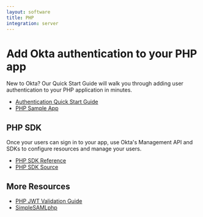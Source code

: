 ```yaml
---
layout: software
title: PHP
integration: server
---
```


# Add Okta authentication to your PHP app

New to Okta? Our Quick Start Guide will walk you through adding user authentication to your PHP application in minutes.

<ul class='code-list'>
  <li>
    <a href='quickstart-signin-widget.html' class='code-button inverse'>
      <span class='code-icon launch-16'></span><span>Authentication Quick Start Guide</span>
    </a>
  </li>
  <li>
    <a href='https://github.com/okta/samples-php-symfony' class='code-button'>
      <span class='fa fa-github'></span><span>PHP Sample App</span>
    </a>
  </li>
</ul>

## PHP SDK

Once your users can sign in to your app, use Okta's Management API and SDKs to configure resources and manage your users.

<ul class='code-list'>
  <li>
    <span class='code-icon expression-16'></span> <a href='https://developer.okta.com/okta-sdk-php/'>PHP SDK Reference</a>
  </li>
  <li>
    <span class='fa fa-github'></span> <a href='https://github.com/okta/okta-sdk-php'>PHP SDK Source</a>
  </li>
</ul>

## More Resources

<ul class='code-list'>
  <li><span class='code-icon expression-16'></span> <a href='jwt-validation.html'>PHP JWT Validation Guide</a></li>
  <li><span class='code-icon info-16-gray'></span> <a href='simplesamlphp.html'>SimpleSAMLphp</a></li>
</ul>
